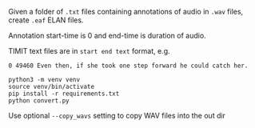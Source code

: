 Given a folder of `.txt` files containing annotations of audio in `.wav` files, create `.eaf` ELAN files.

Annotation start-time is 0 and end-time is duration of audio.  

TIMIT text files are in `start end text` format, e.g.
```
0 49460 Even then, if she took one step forward he could catch her.

```


```shell
python3 -m venv venv
source venv/bin/activate
pip install -r requirements.txt
python convert.py
```


Use optional `--copy_wavs` setting to copy WAV files into the out dir